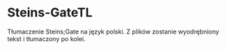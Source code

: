 # Steins-GateTL
Tłumaczenie Steins;Gate na język polski. Z plików zostanie wyodrębniony tekst i tłumaczony po kolei.
